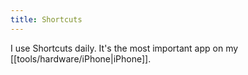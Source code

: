 ```yaml
---
title: Shortcuts
---
```


I use Shortcuts daily. It's the most important app on my [[tools/hardware/iPhone|iPhone]].
